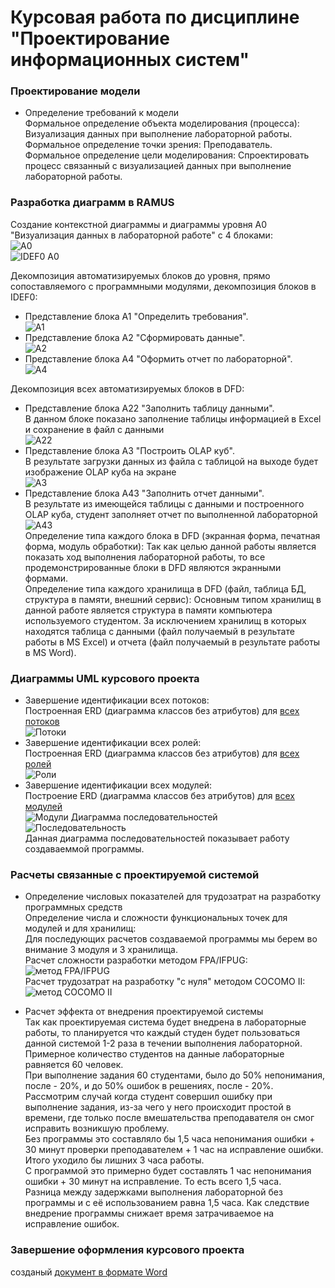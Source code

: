 # Курсовая работа по дисциплине "Проектирование информационных систем"  
### Проектирование модели
* Определение требований к модели  
 Формальное определение объекта моделирования (процесса): Визуализация данных при выполнение лабораторной работы.  
 Формальное определение точки зрения: Преподаватель.  
 Формальное определение цели моделирования: Спроектировать процесс связанный с визуализацией данных при выполнение лабораторной работы.  
  
### Разработка диаграмм в RAMUS  
Создание контекстной диаграммы и диаграммы уровня A0 "Визуализация данных в лабораторной работе" c 4 блоками:  
 ![A0](https://github.com/AbakumtsevRoman/coursework/blob/master/Скрины%20программы/01_A0.png)  
 ![IDEF0 A0](https://github.com/AbakumtsevRoman/coursework/blob/master/Скрины%20программы/02_A0.png)  
  
Декомпозиция автоматизируемых блоков до уровня, прямо сопоставляемого с программными модулями, декомпозиция блоков в IDEF0:  
* Представление блока A1 "Определить требования".  
![A1](https://github.com/AbakumtsevRoman/coursework/blob/master/Скрины%20программы/03_A1.png)  
* Представление блока A2 "Сформировать данные".  
![A2](https://github.com/AbakumtsevRoman/coursework/blob/master/Скрины%20программы/04_A2.png)  
* Представление блока A4 "Оформить отчет по лабораторной".  
![A4](https://github.com/AbakumtsevRoman/coursework/blob/master/Скрины%20программы/07_A4.png)    
  
Декомпозиция всех автоматизируемых блоков в DFD:  
* Представление блока A22 "Заполнить таблицу данными".  
В данном блоке показано заполнение таблицы информацией в Excel и сохранение в файл с данными  
![A22](https://github.com/AbakumtsevRoman/coursework/blob/master/Скрины%20программы/05_A22.png)  
* Представление блока A3 "Построить OLAP куб".  
В результате загрузки данных из файла с таблицой на выходе будет изображение OLAP куба на экране  
![A3](https://github.com/AbakumtsevRoman/coursework/blob/master/Скрины%20программы/06_A3.png)  
* Представление блока A43 "Заполнить отчет данными".  
В результате из имеющейся таблицы с данными и построенного OLAP куба, студент заполняет отчет по выполненной лабораторной  
![A43](https://github.com/AbakumtsevRoman/coursework/blob/master/Скрины%20программы/08_A43.png)  
 Определение типа каждого блока в DFD (экранная форма, печатная форма, модуль обработки): Так как целью данной работы является показать ход выполнения лабораторной работы, то все продемонстрированные блоки в DFD являются экранными формами.  
 Определение типа каждого хранилища в DFD (файл, таблица БД, структура в памяти, внешний сервис): Основным типом хранилищ в данной работе является структура в памяти компьютера используемого студентом. За исключением хранилищ в которых находятся таблица с данными (файл получаемый в результате работы в MS Excel) и отчета (файл получаемый в результате работы в MS Word).   
  
### Диаграммы UML курсового проекта  
* Завершение идентификации всех потоков:  
Построенная ERD (диаграмма классов без атрибутов) для [всех потоков](https://github.com/AbakumtsevRoman/coursework/blob/master/ERD/потоки.txt)    
![Потоки](https://github.com/AbakumtsevRoman/coursework/blob/master/ERD/потоки.png)
* Завершение идентификации всех ролей:  
Построенная ERD (диаграмма классов без атрибутов) для [всех ролей](https://github.com/AbakumtsevRoman/coursework/blob/master/ERD/роли.txt)  
![Роли](https://github.com/AbakumtsevRoman/coursework/blob/master/ERD/роли.png)
* Завершение идентификации всех модулей:  
Построение ERD (диаграмма классов без атрибутов) для [всех модулей](https://github.com/AbakumtsevRoman/coursework/blob/master/ERD/модули.txt)  
![Модули](https://github.com/AbakumtsevRoman/coursework/blob/master/ERD/модули.png)
Диаграмма последовательностей  
![Последовательность](https://github.com/AbakumtsevRoman/coursework/blob/master/ERD/последовательность.PNG)  
Данная диаграмма последовательностей показывает работу создаваеммой программы.
  
### Расчеты связанные с проектируемой системой   
* Определение числовых показателей для трудозатрат на разработку программных средств  
Определение числа и сложности функциональных точек для модулей и для хранилищ:  
Для последующих расчетов создаваемой программы мы берем во внимание 3 модуля и 3 хранилища.  
Расчет сложности разработки методом FPA/IFPUG:  
![метод FPA/IFPUG](https://github.com/AbakumtsevRoman/coursework/blob/master/Расчет/2.PNG)  
Расчет трудозатрат на разработку "с нуля" методом COCOMO II:  
![метод COCOMO II](https://github.com/AbakumtsevRoman/coursework/blob/master/Расчет/3.PNG)
  
* Расчет эффекта от внедрения проектируемой системы  
 Так как проектируемая система будет внедрена в лабораторные работы, то планируется что каждый студен будет пользоваться данной системой 1-2 раза в течении выполнения лабораторной. Примерное количество студентов на данные лабораторные равняется 60 человек.  
 При выполнение задания 60 студентами, было до 50% непонимания, после - 20%, и до 50% ошибок в решениях, после - 20%.  
 Рассмотрим случай когда студент совершил ошибку при выполнение задания, из-за чего у него происходит простой в времени, где только после вмешательства преподавателя он смог исправить возникшую проблему.  
 Без программы это составляло бы 1,5 часа непонимания ошибки + 30 минут проверки преподавателем + 1 час на исправление ошибки. Итого уходило бы лишних 3 часа работы.  
 С программой это примерно будет составлять 1 час непонимания ошибки + 30 минут на исправление. То есть всего 1,5 часа.  
 Разница между задержками выполнения лабораторной без программы и с её использованием равна 1,5 часа. Как следствие внедрение программы снижает время затрачиваемое на исправление ошибок.  

### Завершение оформления курсового проекта  
созданый [документ в формате Word]()  
